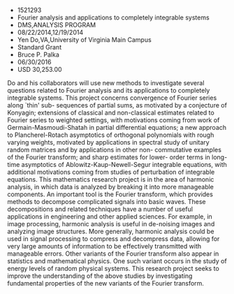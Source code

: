
* 1521293
* Fourier analysis and applications to completely integrable systems
* DMS,ANALYSIS PROGRAM
* 08/22/2014,12/19/2014
* Yen Do,VA,University of Virginia Main Campus
* Standard Grant
* Bruce P. Palka
* 06/30/2016
* USD 30,253.00

Do and his collaborators will use new methods to investigate several questions
related to Fourier analysis and its applications to completely integrable
systems. This project concerns convergence of Fourier series along `thin' sub-
sequences of partial sums, as motivated by a conjecture of Konyagin; extensions
of classical and non-classical estimates related to Fourier series to weighted
settings, with motivations coming from work of Germain-Masmoudi-Shatah in
partial differential equations; a new approach to Plancherel-Rotach asymptotics
of orthogonal polynomials with rough varying weights, motivated by applications
in spectral study of unitary random matrices and by applications in other non-
commutative examples of the Fourier transform; and sharp estimates for lower-
order terms in long-time asymptotics of Ablowitz-Kaup-Newell-Segur integrable
equations, with additional motivations coming from studies of perturbation of
integrable equations. This mathematics research project is in the area of
harmonic analysis, in which data is analyzed by breaking it into more manageable
components. An important tool is the Fourier transform, which provides methods
to decompose complicated signals into basic waves. These decompositions and
related techniques have a number of useful applications in engineering and other
applied sciences. For example, in image processing, harmonic analysis is useful
in de-noising images and analyzing image structures. More generally, harmonic
analysis could be used in signal processing to compress and decompress data,
allowing for very large amounts of information to be effectively transmitted
with manageable errors. Other variants of the Fourier transform also appear in
statistics and mathematical physics. One such variant occurs in the study of
energy levels of random physical systems. This research project seeks to improve
the understanding of the above studies by investigating fundamental properties
of the new variants of the Fourier transform.
